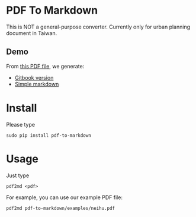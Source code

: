 # PDF To Markdown

This is NOT a general-purpose converter.
Currently only for urban planning document in Taiwan.


## Demo

From [this PDF file](https://github.com/johnlinp/pdf-to-markdown/blob/master/examples/neihu.pdf?raw=true), we generate:

- [Gitbook version](http://johnlinp.gitbooks.io/neihu/content/)
- [Simple markdown](https://github.com/johnlinp/pdf-to-markdown/tree/master/examples/neihu.md)


# Install

Please type

    sudo pip install pdf-to-markdown


# Usage

Just type

    pdf2md <pdf>

For example, you can use our example PDF file:

    pdf2md pdf-to-markdown/examples/neihu.pdf
